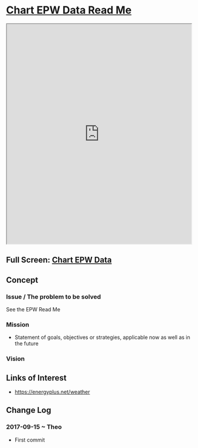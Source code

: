 <span style=display:none; >[You are now in a GitHub source code view - click this link to view Read Me file as a web page]( http://ladybug-tools.github.io/spider/#sandbox/chart-epw-data/README.md "View file as a web page." ) </span>


[Chart EPW Data Read Me]( #README.md )
====

<iframe class=iframeReadMe src=http://ladybug-tools.github.io/spider/sandbox/chart-epw-data/index.html width=100% height=600px onload=this.contentWindow.controls.enableZoom=false; ></iframe>

## Full Screen: [Chart EPW Data ]( http://ladybug-tools.github.io/spider/sandbox/chart-epw-data/index.html )




## Concept

### Issue / The problem to be solved


See the EPW Read Me

### Mission

* Statement of goals, objectives or strategies, applicable now as well as in the future


### Vision



## Links of Interest


* https://energyplus.net/weather




## Change Log


### 2017-09-15 ~ Theo

* First commit


